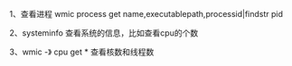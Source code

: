 1、查看进程
wmic process get name,executablepath,processid|findstr pid

2、systeminfo
查看系统的信息，比如查看cpu的个数

3、wmic -》 cpu get *
查看核数和线程数
